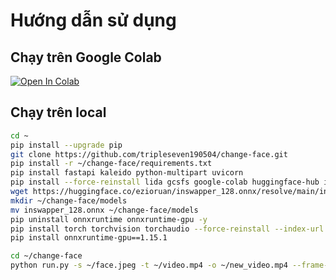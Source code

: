 # Hướng dẫn sử dụng

## Chạy trên Google Colab

<a href="https://colab.research.google.com/github/tripleseven190504/change-face/blob/main/DeepFake.ipynb" target="_parent"><img src="https://colab.research.google.com/assets/colab-badge.svg" alt="Open In Colab"/></a>

## Chạy trên local

``` bash
cd ~
pip install --upgrade pip
git clone https://github.com/tripleseven190504/change-face.git
pip install -r ~/change-face/requirements.txt
pip install fastapi kaleido python-multipart uvicorn
pip install --force-reinstall lida gcsfs google-colab huggingface-hub imageio tensorflow tensorflow-probability torchdata torchtext yfinance
wget https://huggingface.co/ezioruan/inswapper_128.onnx/resolve/main/inswapper_128.onnx -O inswapper_128.onnx
mkdir ~/change-face/models
mv inswapper_128.onnx ~/change-face/models
pip uninstall onnxruntime onnxruntime-gpu -y
pip install torch torchvision torchaudio --force-reinstall --index-url https://download.pytorch.org/whl/cu118
pip install onnxruntime-gpu==1.15.1
```

``` bash
cd ~/change-face
python run.py -s ~/face.jpeg -t ~/video.mp4 -o ~/new_video.mp4 --frame-processor face_swapper
```
